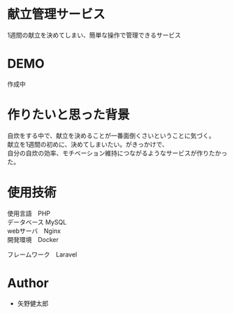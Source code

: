 # 献立管理サービス
 
1週間の献立を決めてしまい、簡単な操作で管理できるサービス
 
# DEMO
 
作成中
 
# 作りたいと思った背景
 自炊をする中で、献立を決めることが一番面倒くさいということに気づく。  
 献立を1週間の初めに、決めてしまいたい。がきっかけで、  
 自分の自炊の効率、モチベーション維持につながるようなサービスが作りたかった。  
 
# 使用技術
使用言語　PHP  
データベース MySQL  
webサーバ　Nginx  
開発環境　Docker  

フレームワーク　Laravel  
  
# Author
 * 矢野健太郎
